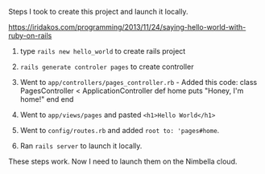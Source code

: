 Steps I took to create this project and launch it locally.

https://iridakos.com/programming/2013/11/24/saying-hello-world-with-ruby-on-rails

1. type `rails new hello_world` to create rails project
2. `rails generate controler pages` to create controller
3. Went to `app/controllers/pages_controller.rb` - Added this code:
   class PagesController < ApplicationController
   def home
   puts "Honey, I'm home!"
   end
   end

4. Went to `app/views/pages` and pasted `<h1>Hello World</h1>`

5. Went to `config/routes.rb` and added `root to: 'pages#home`.

6. Ran `rails server` to launch it locally.

These steps work. Now I need to launch them on the Nimbella cloud.

